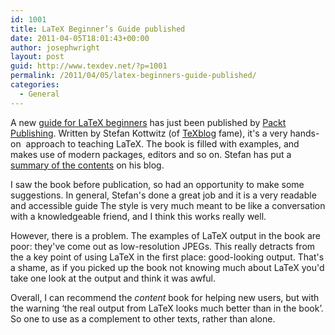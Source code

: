 ```yaml
---
id: 1001
title: LaTeX Beginner’s Guide published
date: 2011-04-05T18:01:43+00:00
author: josephwright
layout: post
guid: http://www.texdev.net/?p=1001
permalink: /2011/04/05/latex-beginners-guide-published/
categories:
  - General
---
```

A new [guide for LaTeX beginners](http://www.amazon.co.uk/LaTeX-Beginner%2527s-Guide-Stefan-Kottwitz/dp/1847199860/ref=sr_1_4?ie=UTF8&amp;qid=1302006801&amp;sr=8-4) has just been published by [Packt Publishing](https://www.packtpub.com/). Written by Stefan Kottwitz (of [TeXblog](http://texblog.net/) fame), it's a very hands-on  approach to teaching LaTeX. The book is filled with examples, and makes use of modern packages, editors and so on. Stefan has put a [summary of the contents](http://texblog.net/latex-archive/latex-general/beginners-guide/) on his blog.

I saw the book before publication, so had an opportunity to make some suggestions. In general, Stefan's done a great job and it is a very readable and accessible guide The style is very much meant to be like a conversation with a knowledgeable friend, and I think this works really well.

However, there is a problem. The examples of LaTeX output in the book are poor: they've come out as low-resolution JPEGs. This really detracts from the a key point of using LaTeX in the first place: good-looking output. That's a shame, as if you picked up the book not knowing much about LaTeX you'd take one look at the output and think it was awful.

Overall, I can recommend the _content_ book for helping new users, but with the warning ‘the real output from LaTeX looks much better than in the book’. So one to use as a complement to other texts, rather than alone.
